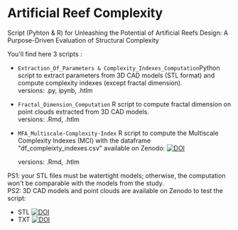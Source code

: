 # Artificial Reef Complexity
Script (Pyhton &amp; R) for Unleashing the Potential of Artificial Reefs Design:  A Purpose-Driven Evaluation of Structural Complexity

You'll find here 3 scripts :
* `Extraction_Of_Parameters & Complexity_Indexes_Computation`Python script to extract parameters from 3D CAD models (STL format) and compute complexity indexes (except fractal dimension).  
  versions: .py, ipynb, .htlm
* `Fractal_Dimension_Computation` R script to compute fractal dimension on point clouds extracted from 3D CAD models.  
  versions: .Rmd, .htlm
* `MFA_Multiscale-Complexity-Index` R script to compute the Multiscale Complexity Indexes (MCI) with the dataframe "df_compleixty_indexes.csv" available on Zenodo: [![DOI](https://zenodo.org/badge/DOI/10.5281/zenodo.8055070.svg)](https://doi.org/10.5281/zenodo.8055070)
  
  versions: .Rmd, .htlm

PS1: your STL files must be watertight models; otherwise, the computation won't be comparable with the models from the study.  
PS2: 3D CAD models and point clouds are available on Zenodo to test the script:
* STL [![DOI](https://zenodo.org/badge/DOI/10.5281/zenodo.8048071.svg)](https://doi.org/10.5281/zenodo.8048071)
* TXT [![DOI](https://zenodo.org/badge/DOI/10.5281/zenodo.8048122.svg)](https://doi.org/10.5281/zenodo.8048122)
